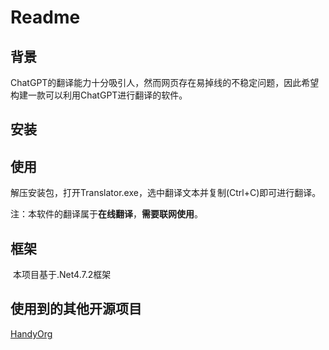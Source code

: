 # Readme

## 背景

​	ChatGPT的翻译能力十分吸引人，然而网页存在易掉线的不稳定问题，因此希望构建一款可以利用ChatGPT进行翻译的软件。

## 安装



## 使用

解压安装包，打开Translator.exe，选中翻译文本并复制(Ctrl+C)即可进行翻译。

注：本软件的翻译属于**在线翻译**，**需要联网使用**。

## 框架

​	本项目基于.Net4.7.2框架

## 使用到的其他开源项目

[HandyOrg](https://handyorg.github.io/)